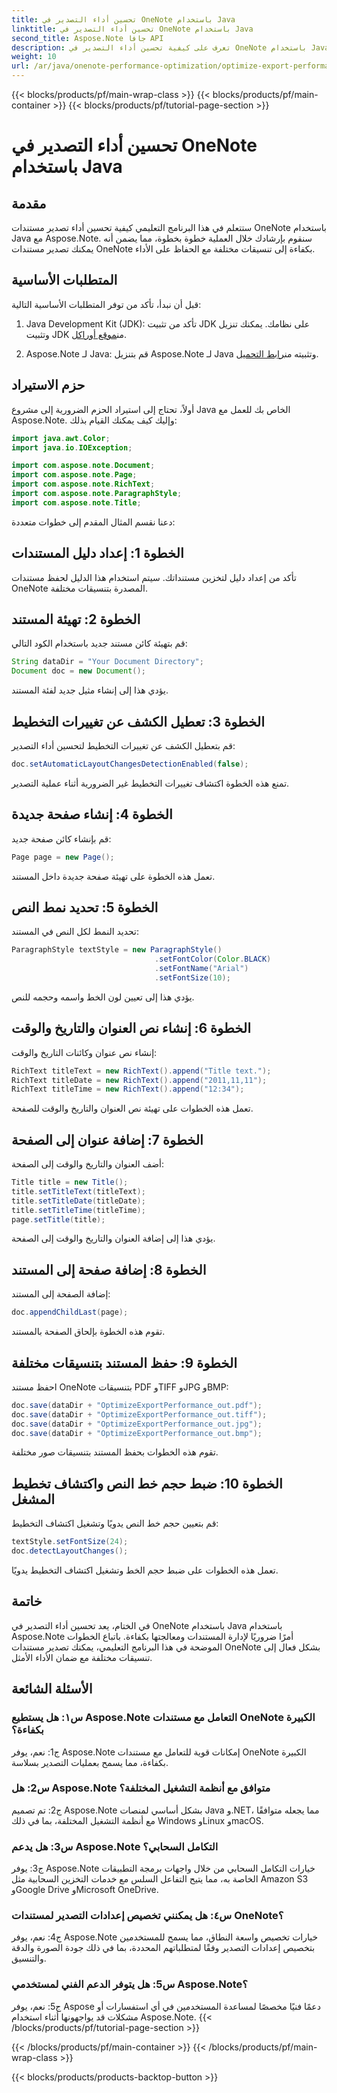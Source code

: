 ```yaml
---
title: تحسين أداء التصدير في OneNote باستخدام Java
linktitle: تحسين أداء التصدير في OneNote باستخدام Java
second_title: Aspose.Note جافا API
description: تعرف على كيفية تحسين أداء التصدير في OneNote باستخدام Java مع Aspose.Note. قم بتصدير المستندات إلى تنسيقات مختلفة بكفاءة مع إرشادات خطوة بخطوة.
weight: 10
url: /ar/java/onenote-performance-optimization/optimize-export-performance/
---
```


{{< blocks/products/pf/main-wrap-class >}}
{{< blocks/products/pf/main-container >}}
{{< blocks/products/pf/tutorial-page-section >}}

# تحسين أداء التصدير في OneNote باستخدام Java

## مقدمة

ستتعلم في هذا البرنامج التعليمي كيفية تحسين أداء تصدير مستندات OneNote باستخدام Java مع Aspose.Note. سنقوم بإرشادك خلال العملية خطوة بخطوة، مما يضمن أنه يمكنك تصدير مستندات OneNote بكفاءة إلى تنسيقات مختلفة مع الحفاظ على الأداء.

## المتطلبات الأساسية

قبل أن نبدأ، تأكد من توفر المتطلبات الأساسية التالية:

1.  Java Development Kit (JDK): تأكد من تثبيت JDK على نظامك. يمكنك تنزيل وتثبيت JDK من[موقع أوراكل](https://www.oracle.com/java/technologies/javase-jdk11-downloads.html).
   
2. Aspose.Note لـ Java: قم بتنزيل Aspose.Note لـ Java وتثبيته من[رابط التحميل](https://releases.aspose.com/note/java/).

## حزم الاستيراد

أولاً، تحتاج إلى استيراد الحزم الضرورية إلى مشروع Java الخاص بك للعمل مع Aspose.Note. وإليك كيف يمكنك القيام بذلك:

```java
import java.awt.Color;
import java.io.IOException;

import com.aspose.note.Document;
import com.aspose.note.Page;
import com.aspose.note.RichText;
import com.aspose.note.ParagraphStyle;
import com.aspose.note.Title;
```

دعنا نقسم المثال المقدم إلى خطوات متعددة:

## الخطوة 1: إعداد دليل المستندات

تأكد من إعداد دليل لتخزين مستنداتك. سيتم استخدام هذا الدليل لحفظ مستندات OneNote المصدرة بتنسيقات مختلفة.

## الخطوة 2: تهيئة المستند

قم بتهيئة كائن مستند جديد باستخدام الكود التالي:

```java
String dataDir = "Your Document Directory";
Document doc = new Document();
```

يؤدي هذا إلى إنشاء مثيل جديد لفئة المستند.

## الخطوة 3: تعطيل الكشف عن تغييرات التخطيط

قم بتعطيل الكشف عن تغييرات التخطيط لتحسين أداء التصدير:

```java
doc.setAutomaticLayoutChangesDetectionEnabled(false);
```

تمنع هذه الخطوة اكتشاف تغييرات التخطيط غير الضرورية أثناء عملية التصدير.

## الخطوة 4: إنشاء صفحة جديدة

قم بإنشاء كائن صفحة جديد:

```java
Page page = new Page();
```

تعمل هذه الخطوة على تهيئة صفحة جديدة داخل المستند.

## الخطوة 5: تحديد نمط النص

تحديد النمط لكل النص في المستند:

```java
ParagraphStyle textStyle = new ParagraphStyle()
                                .setFontColor(Color.BLACK)
                                .setFontName("Arial")
                                .setFontSize(10);
```

يؤدي هذا إلى تعيين لون الخط واسمه وحجمه للنص.

## الخطوة 6: إنشاء نص العنوان والتاريخ والوقت

إنشاء نص عنوان وكائنات التاريخ والوقت:

```java
RichText titleText = new RichText().append("Title text.");
RichText titleDate = new RichText().append("2011,11,11");
RichText titleTime = new RichText().append("12:34");
```

تعمل هذه الخطوات على تهيئة نص العنوان والتاريخ والوقت للصفحة.

## الخطوة 7: إضافة عنوان إلى الصفحة

أضف العنوان والتاريخ والوقت إلى الصفحة:

```java
Title title = new Title();
title.setTitleText(titleText);
title.setTitleDate(titleDate);
title.setTitleTime(titleTime);
page.setTitle(title);
```

يؤدي هذا إلى إضافة العنوان والتاريخ والوقت إلى الصفحة.

## الخطوة 8: إضافة صفحة إلى المستند

إضافة الصفحة إلى المستند:

```java
doc.appendChildLast(page);
```

تقوم هذه الخطوة بإلحاق الصفحة بالمستند.

## الخطوة 9: حفظ المستند بتنسيقات مختلفة

احفظ مستند OneNote بتنسيقات PDF وTIFF وJPG وBMP:

```java
doc.save(dataDir + "OptimizeExportPerformance_out.pdf");
doc.save(dataDir + "OptimizeExportPerformance_out.tiff");
doc.save(dataDir + "OptimizeExportPerformance_out.jpg");
doc.save(dataDir + "OptimizeExportPerformance_out.bmp");
```

تقوم هذه الخطوات بحفظ المستند بتنسيقات صور مختلفة.

## الخطوة 10: ضبط حجم خط النص واكتشاف تخطيط المشغل

قم بتعيين حجم خط النص يدويًا وتشغيل اكتشاف التخطيط:

```java
textStyle.setFontSize(24);
doc.detectLayoutChanges();
```

تعمل هذه الخطوات على ضبط حجم الخط وتشغيل اكتشاف التخطيط يدويًا.

## خاتمة

في الختام، يعد تحسين أداء التصدير في OneNote باستخدام Java باستخدام Aspose.Note أمرًا ضروريًا لإدارة المستندات ومعالجتها بكفاءة. باتباع الخطوات الموضحة في هذا البرنامج التعليمي، يمكنك تصدير مستندات OneNote بشكل فعال إلى تنسيقات مختلفة مع ضمان الأداء الأمثل.

## الأسئلة الشائعة

### س١: هل يستطيع Aspose.Note التعامل مع مستندات OneNote الكبيرة بكفاءة؟

ج1: نعم، يوفر Aspose.Note إمكانات قوية للتعامل مع مستندات OneNote الكبيرة بكفاءة، مما يسمح بعمليات التصدير بسلاسة.
   
### س2: هل Aspose.Note متوافق مع أنظمة التشغيل المختلفة؟

ج2: تم تصميم Aspose.Note بشكل أساسي لمنصات Java و.NET، مما يجعله متوافقًا مع أنظمة التشغيل المختلفة، بما في ذلك Windows وLinux وmacOS.
   
### س3: هل يدعم Aspose.Note التكامل السحابي؟

ج3: يوفر Aspose.Note خيارات التكامل السحابي من خلال واجهات برمجة التطبيقات الخاصة به، مما يتيح التفاعل السلس مع خدمات التخزين السحابية مثل Amazon S3 وGoogle Drive وMicrosoft OneDrive.
   
### س٤: هل يمكنني تخصيص إعدادات التصدير لمستندات OneNote؟

ج4: نعم، يوفر Aspose.Note خيارات تخصيص واسعة النطاق، مما يسمح للمستخدمين بتخصيص إعدادات التصدير وفقًا لمتطلباتهم المحددة، بما في ذلك جودة الصورة والدقة والتنسيق.
   
### س5: هل يتوفر الدعم الفني لمستخدمي Aspose.Note؟

ج5: نعم، يوفر Aspose دعمًا فنيًا مخصصًا لمساعدة المستخدمين في أي استفسارات أو مشكلات قد يواجهونها أثناء استخدام Aspose.Note.
{{< /blocks/products/pf/tutorial-page-section >}}

{{< /blocks/products/pf/main-container >}}
{{< /blocks/products/pf/main-wrap-class >}}

{{< blocks/products/products-backtop-button >}}
